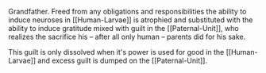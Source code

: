 Grandfather. Freed from any obligations and responsibilities the ability to induce neuroses in [[Human-Larvae]] is atrophied and substituted with the ability to induce gratitude mixed with guilt in the [[Paternal-Unit]], who realizes the sacrifice his – after all only human – parents did for his sake.

This guilt is only dissolved when it's power is used for good in the [[Human-Larvae]] and excess guilt is dumped on the [[Paternal-Unit]].